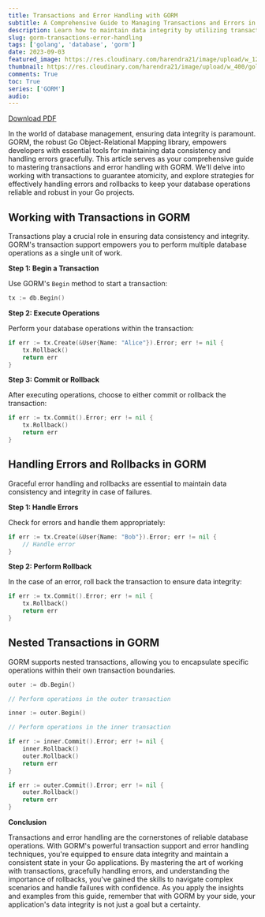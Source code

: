 ```yaml
---
title: Transactions and Error Handling with GORM
subtitle: A Comprehensive Guide to Managing Transactions and Errors in GORM for Reliable Database Operations
description: Learn how to maintain data integrity by utilizing transactions and error handling techniques in GORM. Explore practical examples for working with transactions and gracefully handling errors in your Go projects.
slug: gorm-transactions-error-handling
tags: ['golang', 'database', 'gorm']
date: 2023-09-03
featured_image: https://res.cloudinary.com/harendra21/image/upload/w_1200/golangwithexample/learn-gorm_yqoeio.png
thumbnail: https://res.cloudinary.com/harendra21/image/upload/w_400/golangwithexample/learn-gorm_yqoeio.png
comments: True
toc: True
series: ['GORM']
audio: 
---
```


[Download PDF](https://res.cloudinary.com/harendra21/image/upload/v1694109746/golangwithexample/PDF/GORM_Mastery_gmpc1k.pdf)

In the world of database management, ensuring data integrity is paramount. GORM, the robust Go Object-Relational Mapping library, empowers developers with essential tools for maintaining data consistency and handling errors gracefully. This article serves as your comprehensive guide to mastering transactions and error handling with GORM. We'll delve into working with transactions to guarantee atomicity, and explore strategies for effectively handling errors and rollbacks to keep your database operations reliable and robust in your Go projects.

## Working with Transactions in GORM

Transactions play a crucial role in ensuring data consistency and integrity. GORM's transaction support empowers you to perform multiple database operations as a single unit of work.

**Step 1: Begin a Transaction**

Use GORM's `Begin` method to start a transaction:

```go
tx := db.Begin()
```

**Step 2: Execute Operations**

Perform your database operations within the transaction:

```go
if err := tx.Create(&User{Name: "Alice"}).Error; err != nil {
    tx.Rollback()
    return err
}
```

**Step 3: Commit or Rollback**

After executing operations, choose to either commit or rollback the transaction:

```go
if err := tx.Commit().Error; err != nil {
    tx.Rollback()
    return err
}
```

## Handling Errors and Rollbacks  in GORM

Graceful error handling and rollbacks are essential to maintain data consistency and integrity in case of failures.

**Step 1: Handle Errors**

Check for errors and handle them appropriately:

```go
if err := tx.Create(&User{Name: "Bob"}).Error; err != nil {
    // Handle error
}
```

**Step 2: Perform Rollback**

In the case of an error, roll back the transaction to ensure data integrity:

```go
if err := tx.Commit().Error; err != nil {
    tx.Rollback()
    return err
}
```

## Nested Transactions  in GORM

GORM supports nested transactions, allowing you to encapsulate specific operations within their own transaction boundaries.

```go
outer := db.Begin()

// Perform operations in the outer transaction

inner := outer.Begin()

// Perform operations in the inner transaction

if err := inner.Commit().Error; err != nil {
    inner.Rollback()
    outer.Rollback()
    return err
}

if err := outer.Commit().Error; err != nil {
    outer.Rollback()
    return err
}
```

**Conclusion**

Transactions and error handling are the cornerstones of reliable database operations. With GORM's powerful transaction support and error handling techniques, you're equipped to ensure data integrity and maintain a consistent state in your Go applications. By mastering the art of working with transactions, gracefully handling errors, and understanding the importance of rollbacks, you've gained the skills to navigate complex scenarios and handle failures with confidence. As you apply the insights and examples from this guide, remember that with GORM by your side, your application's data integrity is not just a goal but a certainty.